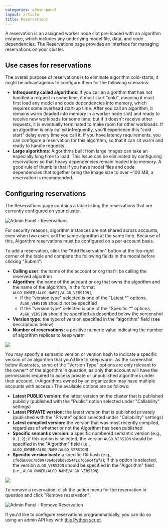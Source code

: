 ```yaml
---
categories: admin-panel
layout: article
title: Reservations
---
```


A reservation is an assigned worker node slot pre-loaded with an algorithm instance, which includes any underlying model file, data, and code dependencies. The Reservations page provides an interface for managing reservations on your cluster.

## Use cases for reservations

The overall purpose of reservations is to eliminate algorithm cold-starts; it might be advantageous to configure them for the following scenarios:

*   **Infrequently called algorithms**: If you call an algorithm that has not handled a request in some time, it must start "cold", meaning it must first load any model and code dependencies into memory, which requires some overhead start-up time. After you call an algorithm, it remains warm (loaded into memory in a worker node slot) and ready to receive new workloads for some time, but if it doesn't receive other requests, it is eventually terminated to make room for other workloads. If an algorithm is only called infrequently, you'll experience this "cold start" delay every time you call it. If you have latency requirements, you can configure a reservation for this algorithm, so that it can sit warm and ready to handle requests.
*   **Large algorithms**: Algorithms built from large images can take an especially long time to load. This issue can be eliminated by configuring reservations so that heavy dependencies remain loaded into memory. A good rule of thumb is that if you have model files and code dependencies that together bring the image size to over ~100 MB, a reservation is recommended.

## Configuring reservations

The Reservations page contains a table listing the reservations that are currently configured on your cluster.

![Admin Panel - Reservations]({{site.url}}/images/post_images/algo-images-admin/algo-1609359537322.png)

For security reasons, algorithm instances are not shared across accounts, even when two users call the same algorithm at the same time. Because of this, Algorithm reservations must be configured on a per-account basis.

To add a reservation, click the "Add Reservation" button at the top-right corner of the table and complete the following fields in the modal before clicking "Submit":

*   **Calling user**: the name of the account or org that'll be calling the reserved algorithm
*   **Algorithm:** the name of the account or org that owns the algorithm and the name of the algorithm, in the format `ALGO_OWNER/ALGO_NAME[/ALGO_VERSION]`;
    *   If the "version type" selected is one of the "Latest *" options, `ALGO_VERSION` should not be specified
    *   If the "version type" selected is one of the "Specific *" options, `ALGO_VERSION` should be specified as described below the screenshot
*   **Version type:** the type of version specified in the "algorithm" field (see descriptions below)
*   **Number of reservations:** a positive numeric value indicating the number of algorithm replicas to keep warm 

![]({{site.url}}/images/post_images/algo-images-admin/algo-1617229501770.png)

You may specify a semantic version or version hash to indicate a specific version of an algorithm that you'd like to keep warm. <span style="font-family: inherit; font-size: 1em;">As the screenshot below illustrates, some of the "Version Type" options are only relevant to the owner* of the algorithm in question, as only that account will have the permissions required to access private or unpublished algorithms under their account. (*Algorithms owned by an organization may have multiple accounts with access.) The available options are as follows:</span>

*   **Latest PUBLIC version:** the latest version on the cluster that is published publicly (published with the "Public" option selected under "Callability" settings)
*   **Latest PRIVATE version:** the latest version that is published privately (published with the "Private" option selected under "Callability" settings)
*   **Latest compiled version:** the version that was most recently compiled, regardless of whether or not the Algorithm has been published
*   **Specific semantic version:** a specific numbered semantic version (e.g., `0.1.2`); if this option is selected, the version `ALGO_VERSION` should be specified in the "Algorithm" field (i.e., `ALGO_OWNER/ALGO_NAME/ALGO_VERSION`)
*   **Specific version hash:** a specific Git hash (e.g., `cf0da600c70d0970a4de0bd9d5441c7666c4fafa`); if this option is selected, the version `ALGO_VERSION` should be specified in the "Algorithm" field (i.e., `ALGO_OWNER/ALGO_NAME/ALGO_VERSION`)

![]({{site.url}}/images/post_images/algo-images-admin/algo-1618942213930.png)

To remove a reservation, click the action menu for the reservation in question and click "Remove reservation".

![Admin Panel - Remove Reservation]({{site.url}}/images/post_images/algo-images-admin/algo-1609359637045.png)

If you'd like to configure reservations programmatically, you can do so using an admin API key with [this Python script](https://gist.github.com/zeryx/5d4f89029c15b92b127bcb82808d412a).
